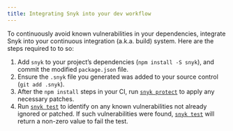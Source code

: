 ```yaml
---
title: Integrating Snyk into your dev workflow
---
```


<p>To continuously avoid known vulnerabilities in your dependencies, integrate Snyk into your continuous integration (a.k.a. build) system. Here are the steps required to to so:</p>

<ol>
  <li>Add <code>snyk</code> to your project’s dependencies (<code>npm install -S snyk</code>), and commit the modified <code>package.json</code> file.</li>
  <li>Ensure the <code>.snyk</code> file you generated was added to your source control (<code>git add .snyk</code>).</li>
  <li>After the <code>npm install</code> steps in your CI, run <a href="#protect"><code>snyk protect</code></a> to apply any necessary patches.</li>
  <li>Run <a href="#test"><code>snyk test</code></a> to identify on any known vulnerabilities not already ignored or patched. If such vulnerabilities were found, <a href="#test"><code>snyk test</code></a> will return a non-zero value to fail the test.</li>
</ol>
